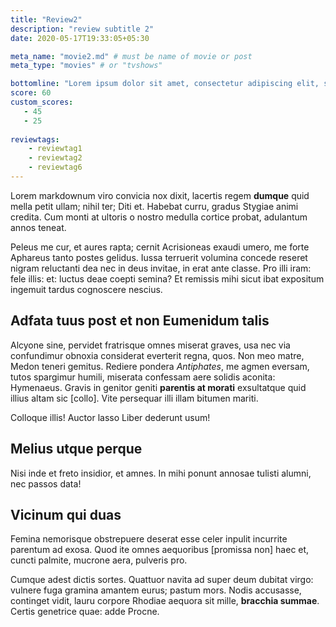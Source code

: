 ```yaml
---
title: "Review2"
description: "review subtitle 2"
date: 2020-05-17T19:33:05+05:30

meta_name: "movie2.md" # must be name of movie or post 
meta_type: "movies" # or "tvshows"

bottomline: "Lorem ipsum dolor sit amet, consectetur adipiscing elit, sed do eiusmod tempor incididunt ut labore et dolore magna aliqua."
score: 60
custom_scores:
   - 45
   - 25
   
reviewtags:
    - reviewtag1
    - reviewtag2
    - reviewtag6
---
```


Lorem markdownum viro convicia nox dixit, lacertis regem **dumque** quid mella
petit ullam; nihil ter; Diti et. Habebat curru, gradus Stygiae animi credita.
Cum monti at ultoris o nostro medulla cortice probat, adulantum annos teneat.

Peleus me cur, et aures rapta; cernit Acrisioneas exaudi umero, me forte
Aphareus tanto postes gelidus. Iussa terruerit volumina concede reseret nigram
reluctanti dea nec in deus invitae, in erat ante classe. Pro illi iram: fele
illis: et: luctus deae coepti semina? Et remissis mihi sicut ibat expositum
ingemuit tardus cognoscere nescius.

## Adfata tuus post et non Eumenidum talis

Alcyone sine, pervidet fratrisque omnes miserat graves, usa nec via confundimur
obnoxia considerat everterit regna, quos. Non meo matre, Medon teneri gemitus.
Rediere pondera *Antiphates*, me agmen eversam, tutos spargimur humili, miserata
confessam aere solidis aconita: Hymenaeus. Gravis in genitor geniti **parentis
at morati** exsultatque quid illius altam sic [collo]. Vite persequar illi illam
bitumen mariti.

Colloque illis! Auctor lasso Liber dederunt usum!

## Melius utque perque

Nisi inde et freto insidior, et amnes. In mihi ponunt annosae tulisti alumni,
nec passos data!

## Vicinum qui duas

Femina nemorisque obstrepuere deserat esse celer inpulit incurrite parentum ad
exosa. Quod ite omnes aequoribus [promissa non] haec et, cuncti palmite, mucrone
aera, pulveris pro.

Cumque adest dictis sortes. Quattuor navita ad super deum dubitat virgo: vulnere
fuga gramina amantem eurus; pastum mors. Nodis accusasse, continget vidit, lauru
corpore Rhodiae aequora sit mille, **bracchia summae**. Certis genetrice quae:
adde Procne.
